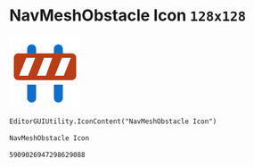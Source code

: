 # NavMeshObstacle Icon `128x128`
<img src="/img/NavMeshObstacle%20Icon.png" width=128 height=128>

``` CSharp
EditorGUIUtility.IconContent("NavMeshObstacle Icon")
```
```
NavMeshObstacle Icon
```
```
5909026947298629088
```
